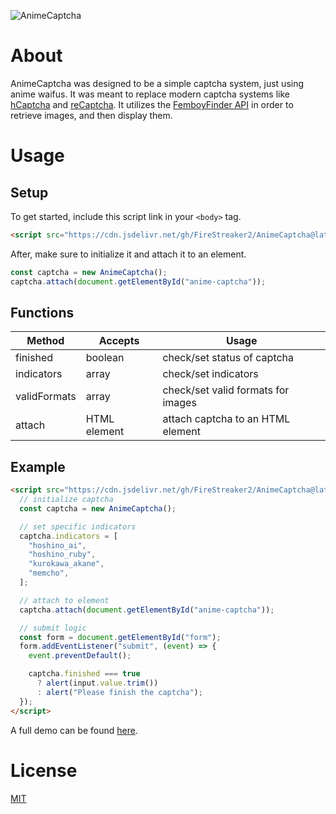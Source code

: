 ![AnimeCaptcha](https://socialify.git.ci/FireStreaker2/AnimeCaptcha/image?description=1&forks=1&issues=1&logo=https%3A%2F%2Fstatic1.cbrimages.com%2Fwordpress%2Fwp-content%2Fuploads%2F2023%2F07%2Fruby-hoshino-is-shocked-with-a-sparkly-background.jpg&name=1&owner=1&pulls=1&stargazers=1&theme=Dark)

# About
AnimeCaptcha was designed to be a simple captcha system, just using anime waifus. It was meant to replace modern captcha systems like [hCaptcha](https://www.hcaptcha.com/) and [reCaptcha](https://www.google.com/recaptcha/about/). It utilizes the [FemboyFinder API](https://femboyfinder.firestreaker2.gq/) in order to retrieve images, and then display them.

# Usage
## Setup
To get started, include this script link in your ``<body>`` tag.
```html
<script src="https://cdn.jsdelivr.net/gh/FireStreaker2/AnimeCaptcha@latest/animecaptcha.min.js"></script>
```

After, make sure to initialize it and attach it to an element.
```js
const captcha = new AnimeCaptcha();
captcha.attach(document.getElementById("anime-captcha"));
```

## Functions
| Method         | Accepts      | Usage                               |
| -------------- | ------------ | ----------------------------------- |
| finished       | boolean      | check/set status of captcha         |
| indicators     | array        | check/set indicators                |
| validFormats   | array        | check/set valid formats for images  |
| attach         | HTML element | attach captcha to an HTML element   |

## Example
```html
<script src="https://cdn.jsdelivr.net/gh/FireStreaker2/AnimeCaptcha@latest/animecaptcha.min.js">
  // initialize captcha
  const captcha = new AnimeCaptcha();

  // set specific indicators
  captcha.indicators = [
    "hoshino_ai",
    "hoshino_ruby",
    "kurokawa_akane",
    "memcho",
  ];

  // attach to element
  captcha.attach(document.getElementById("anime-captcha"));

  // submit logic
  const form = document.getElementById("form");
  form.addEventListener("submit", (event) => {
    event.preventDefault();

    captcha.finished === true
      ? alert(input.value.trim())
      : alert("Please finish the captcha");
  });
</script>
```

A full demo can be found [here](https://animecaptcha.firestreaker2.gq/).

# License
[MIT](https://github.com/FireStreaker2/AnimeCaptcha/blob/main/LICENSE)
